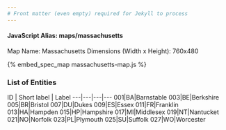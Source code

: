 ```yaml
---
# Front matter (even empty) required for Jekyll to process
---
```


#### JavaScript Alias: maps/massachusetts

Map Name: Massachusetts
Dimensions (Width x Height): 760x480



{% embed_spec_map massachusetts-map.js %}

### List of Entities

ID | Short label | Label
---|---|---|---
001|BA|Barnstable
003|BE|Berkshire
005|BR|Bristol
007|DU|Dukes
009|ES|Essex
011|FR|Franklin
013|HA|Hampden
015|HP|Hampshire
017|MI|Middlesex
019|NT|Nantucket
021|NO|Norfolk
023|PL|Plymouth
025|SU|Suffolk
027|WO|Worcester

